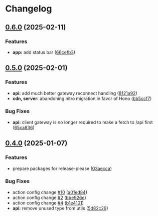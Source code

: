 # Changelog

## [0.6.0](https://github.com/WerdoxDev/Huginn/compare/api@v0.5.0...api@v0.6.0) (2025-02-11)


### Features

* **app:** add status bar ([66cefb3](https://github.com/WerdoxDev/Huginn/commit/66cefb38090e10e3c4c6d556ba178a075a645d64))

## [0.5.0](https://github.com/WerdoxDev/Huginn/compare/api@v0.4.0...api@v0.5.0) (2025-02-01)


### Features

* **api:** add much better gateway reconnect handling ([8121a92](https://github.com/WerdoxDev/Huginn/commit/8121a92005a5ad73dc7e2e6c3d82369603af34e4))
* **cdn, server:** abandoning nitro migration in favor of Hono ([bb5ccf7](https://github.com/WerdoxDev/Huginn/commit/bb5ccf73fac4e61c0dfb6750a71e48f81f8baa7d))


### Bug Fixes

* **api:** client gateway is no longer required to make a fetch to /api first ([65ca836](https://github.com/WerdoxDev/Huginn/commit/65ca8368472e75f8a7cbd2f228615d2c6f264d22))

## [0.4.0](https://github.com/WerdoxDev/Huginn/compare/api-v0.3.0...api@v0.4.0) (2025-01-07)


### Features

* prepare packages for release-please ([03aecca](https://github.com/WerdoxDev/Huginn/commit/03aeccaf204a18a4b0f4764689623806f3d7b1fd))


### Bug Fixes

* action config change [#10](https://github.com/WerdoxDev/Huginn/issues/10) ([a01ed84](https://github.com/WerdoxDev/Huginn/commit/a01ed84645f931bd09fd2351df72c089547ddd9d))
* action config change [#2](https://github.com/WerdoxDev/Huginn/issues/2) ([bbe926e](https://github.com/WerdoxDev/Huginn/commit/bbe926e2b8a68a3a876f1b5422111c5ff0d3c93d))
* action config change [#4](https://github.com/WerdoxDev/Huginn/issues/4) ([b1e4101](https://github.com/WerdoxDev/Huginn/commit/b1e4101f5d89d4f3c8997152163e53b3a59cc072))
* **api:** remove unused type from utils ([5d82c29](https://github.com/WerdoxDev/Huginn/commit/5d82c294f0c30e9603b4abcc6a29ab4a6e00e43d))
